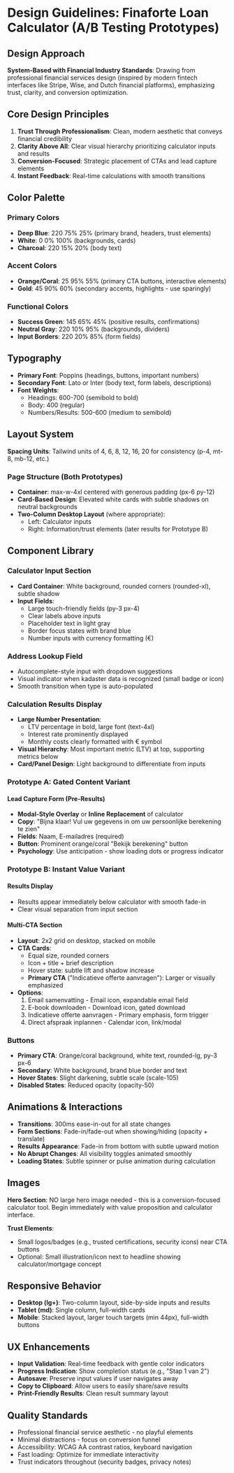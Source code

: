 # Design Guidelines: Finaforte Loan Calculator (A/B Testing Prototypes)

## Design Approach
**System-Based with Financial Industry Standards**: Drawing from professional financial services design (inspired by modern fintech interfaces like Stripe, Wise, and Dutch financial platforms), emphasizing trust, clarity, and conversion optimization.

## Core Design Principles
1. **Trust Through Professionalism**: Clean, modern aesthetic that conveys financial credibility
2. **Clarity Above All**: Clear visual hierarchy prioritizing calculator inputs and results
3. **Conversion-Focused**: Strategic placement of CTAs and lead capture elements
4. **Instant Feedback**: Real-time calculations with smooth transitions

## Color Palette

### Primary Colors
- **Deep Blue**: 220 75% 25% (primary brand, headers, trust elements)
- **White**: 0 0% 100% (backgrounds, cards)
- **Charcoal**: 220 15% 20% (body text)

### Accent Colors
- **Orange/Coral**: 25 95% 55% (primary CTA buttons, interactive elements)
- **Gold**: 45 90% 60% (secondary accents, highlights - use sparingly)

### Functional Colors
- **Success Green**: 145 65% 45% (positive results, confirmations)
- **Neutral Gray**: 220 10% 95% (backgrounds, dividers)
- **Input Borders**: 220 20% 85% (form fields)

## Typography
- **Primary Font**: Poppins (headings, buttons, important numbers)
- **Secondary Font**: Lato or Inter (body text, form labels, descriptions)
- **Font Weights**: 
  - Headings: 600-700 (semibold to bold)
  - Body: 400 (regular)
  - Numbers/Results: 500-600 (medium to semibold)

## Layout System
**Spacing Units**: Tailwind units of 4, 6, 8, 12, 16, 20 for consistency (p-4, mt-8, mb-12, etc.)

### Page Structure (Both Prototypes)
- **Container**: max-w-4xl centered with generous padding (px-6 py-12)
- **Card-Based Design**: Elevated white cards with subtle shadows on neutral backgrounds
- **Two-Column Desktop Layout** (where appropriate):
  - Left: Calculator inputs
  - Right: Information/trust elements (later results for Prototype B)

## Component Library

### Calculator Input Section
- **Card Container**: White background, rounded corners (rounded-xl), subtle shadow
- **Input Fields**: 
  - Large touch-friendly fields (py-3 px-4)
  - Clear labels above inputs
  - Placeholder text in light gray
  - Border focus states with brand blue
  - Number inputs with currency formatting (€)

### Address Lookup Field
- Autocomplete-style input with dropdown suggestions
- Visual indicator when kadaster data is recognized (small badge or icon)
- Smooth transition when type is auto-populated

### Calculation Results Display
- **Large Number Presentation**: 
  - LTV percentage in bold, large font (text-4xl)
  - Interest rate prominently displayed
  - Monthly costs clearly formatted with € symbol
- **Visual Hierarchy**: Most important metric (LTV) at top, supporting metrics below
- **Card/Panel Design**: Light background to differentiate from inputs

### Prototype A: Gated Content Variant

#### Lead Capture Form (Pre-Results)
- **Modal-Style Overlay** or **Inline Replacement** of calculator
- **Copy**: "Bijna klaar! Vul uw gegevens in om uw persoonlijke berekening te zien"
- **Fields**: Naam, E-mailadres (required)
- **Button**: Prominent orange/coral "Bekijk berekening" button
- **Psychology**: Use anticipation - show loading dots or progress indicator

### Prototype B: Instant Value Variant

#### Results Display
- Results appear immediately below calculator with smooth fade-in
- Clear visual separation from input section

#### Multi-CTA Section
- **Layout**: 2x2 grid on desktop, stacked on mobile
- **CTA Cards**: 
  - Equal size, rounded corners
  - Icon + title + brief description
  - Hover state: subtle lift and shadow increase
  - **Primary CTA** ("Indicatieve offerte aanvragen"): Larger or visually emphasized
- **Options**:
  1. Email samenvatting - Email icon, expandable email field
  2. E-book downloaden - Download icon, gated download
  3. Indicatieve offerte aanvragen - Primary emphasis, form trigger
  4. Direct afspraak inplannen - Calendar icon, link/modal

### Buttons
- **Primary CTA**: Orange/coral background, white text, rounded-lg, py-3 px-6
- **Secondary**: White background, brand blue border and text
- **Hover States**: Slight darkening, subtle scale (scale-105)
- **Disabled States**: Reduced opacity (opacity-50)

## Animations & Interactions
- **Transitions**: 300ms ease-in-out for all state changes
- **Form Sections**: Fade-in/fade-out when showing/hiding (opacity + translate)
- **Results Appearance**: Fade-in from bottom with subtle upward motion
- **No Abrupt Changes**: All visibility toggles animated smoothly
- **Loading States**: Subtle spinner or pulse animation during calculation

## Images
**Hero Section**: NO large hero image needed - this is a conversion-focused calculator tool. Begin immediately with value proposition and calculator interface.

**Trust Elements**: 
- Small logos/badges (e.g., trusted certifications, security icons) near CTA buttons
- Optional: Small illustration/icon next to headline showing calculator/mortgage concept

## Responsive Behavior
- **Desktop (lg+)**: Two-column layout, side-by-side inputs and results
- **Tablet (md)**: Single column, full-width cards
- **Mobile**: Stacked layout, larger touch targets (min 44px), full-width buttons

## UX Enhancements
- **Input Validation**: Real-time feedback with gentle color indicators
- **Progress Indication**: Show completion status (e.g., "Stap 1 van 2")
- **Autosave**: Preserve input values if user navigates away
- **Copy to Clipboard**: Allow users to easily share/save results
- **Print-Friendly Results**: Clean result summary layout

## Quality Standards
- Professional financial service aesthetic - no playful elements
- Minimal distractions - focus on conversion funnel
- Accessibility: WCAG AA contrast ratios, keyboard navigation
- Fast loading: Optimize for immediate interactivity
- Trust indicators throughout (security badges, privacy notes)